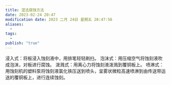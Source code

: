 ```yaml
---
title: 湿法腐蚀方法
date: 2023-02-24 20:47
modification date: 2023 二月 24日 星期五 20:47:56
aliases:
  - 
tags:
  - 
publish: "true"
---
```


浸入式：将板浸入蚀刻液中，用排笔轻轻刷扫。
泡沫式：用压缩空气将蚀刻液吹成泡沫，对板进行腐蚀。
泼溅式：用离心力将蚀刻液泼溅到覆铜板上。
喷淋式：用蚀刻机的塑料泵将蚀刻液氯化铁压送到喷头，呈雾状微粒高速喷淋到由传送带运送的覆铜板上，进行连续蚀刻。
